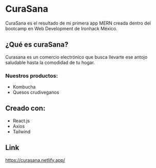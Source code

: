 # CuraSana

CuraSana es el resultado de mi primera app MERN creada dentro del bootcamp en Web Development de Ironhack México. 

## ¿Qué es curaSana?

Curasana es un comercio electrónico que busca llevarte ese antojo saludable hasta la comodidad de tu hogar.

### Nuestros productos:

- Kombucha
- Quesos crudiveganos

## Creado con:

- React.js
- Axios
- Tailwind 

## Link

https://curasana.netlify.app/
